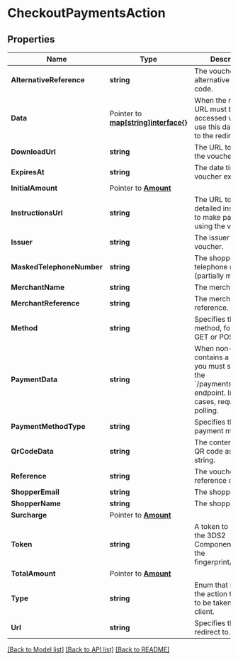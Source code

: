 # CheckoutPaymentsAction

## Properties

Name | Type | Description | Notes
------------ | ------------- | ------------- | -------------
**AlternativeReference** | **string** | The voucher alternative reference code. | [optional] 
**Data** |  Pointer to [**map[string]interface{}**](.md) | When the redirect URL must be accessed via POST, use this data to post to the redirect URL. | [optional] 
**DownloadUrl** | **string** | The URL to download the voucher. | [optional] 
**ExpiresAt** | **string** | The date time of the voucher expiry. | [optional] 
**InitialAmount** |  Pointer to [**Amount**](Amount.md) |  | [optional] 
**InstructionsUrl** | **string** | The URL to the detailed instructions to make payment using the voucher. | [optional] 
**Issuer** | **string** | The issuer of the voucher. | [optional] 
**MaskedTelephoneNumber** | **string** | The shopper telephone number (partially masked). | [optional] 
**MerchantName** | **string** | The merchant name. | [optional] 
**MerchantReference** | **string** | The merchant reference. | [optional] 
**Method** | **string** | Specifies the HTTP method, for example GET or POST. | [optional] 
**PaymentData** | **string** | When non-empty, contains a value that you must submit to the &#x60;/payments/details&#x60; endpoint. In some cases, required for polling. | [optional] 
**PaymentMethodType** | **string** | Specifies the payment method. | [optional] 
**QrCodeData** | **string** | The contents of the QR code as a UTF8 string. | [optional] 
**Reference** | **string** | The voucher reference code. | [optional] 
**ShopperEmail** | **string** | The shopper email. | [optional] 
**ShopperName** | **string** | The shopper name. | [optional] 
**Surcharge** |  Pointer to [**Amount**](Amount.md) |  | [optional] 
**Token** | **string** | A token to pass to the 3DS2 Component to get the fingerprint/challenge. | [optional] 
**TotalAmount** |  Pointer to [**Amount**](Amount.md) |  | [optional] 
**Type** | **string** | Enum that specifies the action that needs to be taken by the client. | [optional] 
**Url** | **string** | Specifies the URL to redirect to. | [optional] 

[[Back to Model list]](../README.md#documentation-for-models) [[Back to API list]](../README.md#documentation-for-api-endpoints) [[Back to README]](../README.md)


